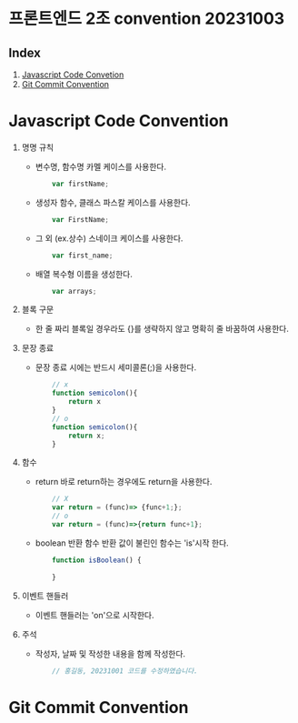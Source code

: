 
# 프론트엔드 2조 convention 20231003

## Index
1. [Javascript Code Convetion](#javascript-code-convention)
2. [Git Commit Convention](#git-commit-convention)

# Javascript Code Convention

1. 명명 규칙
    * 변수명, 함수명
        카멜 케이스를 사용한다.
        ```javascript
            var firstName;
        ```    
    * 생성자 함수, 클래스
        파스칼 케이스를 사용한다.
        ```javascript
            var FirstName;
        ```
    * 그 외 (ex.상수)
        스네이크 케이스를 사용한다.
        ```javascript
            var first_name;
        ```
    * 배열
        복수형 이름을 생성한다.
        ```javascript
            var arrays;
        ```
2. 블록 구문
    * 한 줄 짜리 블록일 경우라도 {}를 생략하지 않고 명확히 줄 바꿈하여 사용한다.

3. 문장 종료
    * 문장 종료 시에는 반드시 세미콜론(;)을 사용한다.
        ```javascript
            // x
            function semicolon(){
                return x
            }
            // o
            function semicolon(){
                return x;
            }
        ```
4. 함수
    * return
        바로 return하는 경우에도 return을 사용한다.
        ```javascript
            // X
            var return = (func)=> {func+1;};
            // o
            var return = (func)=>{return func+1};
        ```
    * boolean 반환 함수
        반환 값이 불린인 함수는 'is'시작 한다.
        ```javascript
            function isBoolean() {
                
            }   
        ```
5. 이벤트 핸들러
    * 이벤트 핸들러는 'on'으로 시작한다.
6. 주석
    * 작성자, 날짜 및 작성한 내용을 함께 작성한다.
        ```javascript
            // 홍길동, 20231001 코드를 수정하였습니다.
        ```

# Git Commit Convention
